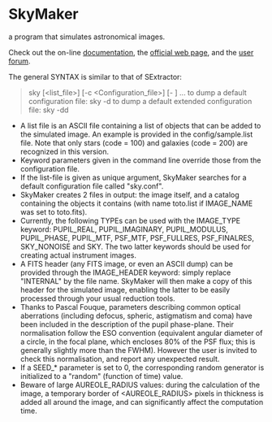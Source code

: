 # SkyMaker

a program that simulates astronomical images.

Check out the on-line [documentation], the [official web page], and the [user forum].

[documentation]: http://skymaker.readthedocs.org
[official web page]: http://astromatic.net/software/skymaker
[user forum]: http://astromatic.net/forum/forumdisplay.php?fid=19

The general SYNTAX is similar to that of SExtractor:

> sky [<list_file>] [-c <Configuration_file>] [-<keyword> <value>] ...
> to dump a default configuration file: sky -d 
> to dump a default extended configuration file: sky -dd 

- A list file is an ASCII file containing a list of objects that can be added to
  the simulated image. An example is provided in the config/sample.list file.
  Note that   only stars (code = 100) and galaxies (code = 200) are recognized
  in this version.
- Keyword parameters given in the command line override those from the
  configuration file.
- If the list-file is given as unique argument, SkyMaker searches for a
  default configuration file called "sky.conf".
- SkyMaker creates 2 files in output: the image itself, and a catalog containing
  the objects it contains (with name toto.list if IMAGE_NAME was set to
  toto.fits).
- Currently, the following TYPEs can be used with the IMAGE_TYPE keyword:
  PUPIL_REAL, PUPIL_IMAGINARY, PUPIL_MODULUS, PUPIL_PHASE, PUPIL_MTF,
  PSF_MTF, PSF_FULLRES, PSF_FINALRES, SKY_NONOISE and SKY. The two latter
  keywords should be used for creating actual instrument images.
- A FITS header (any FITS image, or even an ASCII dump) can be provided through
  the IMAGE_HEADER keyword: simply replace "INTERNAL" by the file name. SkyMaker
  will then make a copy of this header for the simulated image, enabling the
  latter to be easily processed through your usual reduction tools.
- Thanks to Pascal Fouque, parameters describing common optical
  aberrations (including defocus, spheric, astigmatism and coma) have been
  included in the description of the pupil phase-plane. Their normalisation
  follow the ESO convention (equivalent angular diameter of a circle, in the
  focal plane, which encloses 80% of the PSF flux; this is generally slightly
  more than the FWHM). However the user is invited to check this normalisation,
  and report any unexpected result.
- If a SEED_* parameter is set to 0, the corresponding random generator is
  initialized to a "random" (function of time) value.
- Beware of large AUREOLE_RADIUS values: during the calculation of the image,
  a temporary border of <AUREOLE_RADIUS> pixels in thickness is added all
  around the image, and can significantly affect the computation time.
